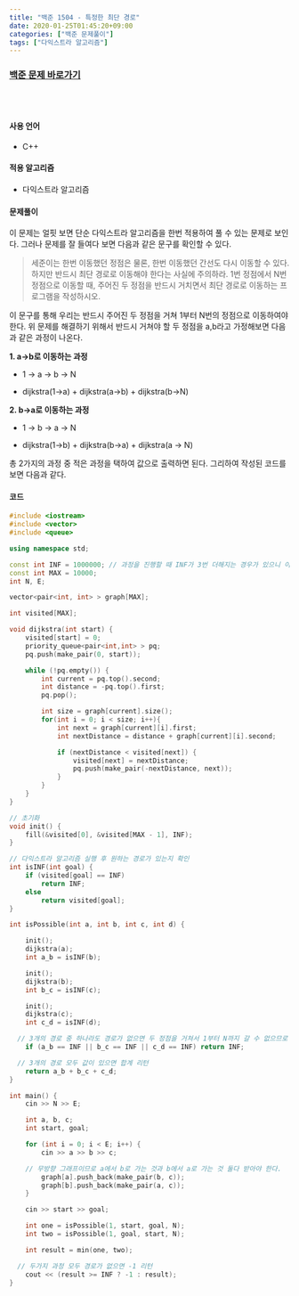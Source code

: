 ```yaml
---
title: "백준 1504 - 특정한 최단 경로"
date: 2020-01-25T01:45:20+09:00
categories: ["백준 문제풀이"]
tags: ["다익스트라 알고리즘"]  
---
```

### [백준 문제 바로가기](https://www.acmicpc.net/problem/1504)
<br>
<br>


#### 사용 언어

- C++


#### 적용 알고리즘

- 다익스트라 알고리즘



#### 문제풀이
이 문제는 얼핏 보면 단순 다익스트라 알고리즘을 한번 적용하여 풀 수 있는  문제로 보인다. 그러나 문제를 잘 들여다 보면 다음과 같은 문구를 확인할 수 있다.

> 세준이는 한번 이동했던 정점은 물론, 한번 이동했던 간선도 다시 이동할 수 있다. 하지만 반드시 최단 경로로 이동해야 한다는 사실에 주의하라. 1번 정점에서 N번 정점으로 이동할 때, 주어진 두 정점을 반드시 거치면서 최단 경로로 이동하는 프로그램을 작성하시오.

이 문구를 통해 우리는 반드시 주어진 두 정점을 거쳐 1부터 N번의 정점으로 이동하여야 한다. 위 문제를 해결하기 위해서 반드시 거쳐야 할 두 정점을 a,b라고 가정해보면 다음과 같은 과정이 나온다.

**1. a->b로 이동하는 과정**

- 1 -> a -> b -> N

- dijkstra(1->a) + dijkstra(a->b) + dijkstra(b->N)


**2. b->a로 이동하는 과정**

- 1 -> b -> a -> N

- dijkstra(1->b) + dijkstra(b->a) + dijkstra(a -> N)

총 2가지의 과정 중 적은 과정을 택하여 값으로 출력하면 된다. 그리하여 작성된 코드를 보면 다음과 같다.




#### 코드

~~~c++
#include <iostream>
#include <vector>
#include <queue>

using namespace std;

const int INF = 1000000; // 과정을 진행할 때 INF가 3번 더해지는 경우가 있으니 이를 고려하여 INF값을 설정하여야 한다.
const int MAX = 10000;
int N, E;

vector<pair<int, int> > graph[MAX];

int visited[MAX];

void dijkstra(int start) {
	visited[start] = 0;
	priority_queue<pair<int,int> > pq;
	pq.push(make_pair(0, start));

	while (!pq.empty()) {
		int current = pq.top().second;
		int distance = -pq.top().first;
		pq.pop();

		int size = graph[current].size();
		for(int i = 0; i < size; i++){
			int next = graph[current][i].first;
			int nextDistance = distance + graph[current][i].second;

			if (nextDistance < visited[next]) {
				visited[next] = nextDistance;
				pq.push(make_pair(-nextDistance, next));
			}
		}
	}
}

// 초기화
void init() {
	fill(&visited[0], &visited[MAX - 1], INF);
}

// 다익스트라 알고리즘 실행 후 원하는 경로가 있는지 확인
int isINF(int goal) {
	if (visited[goal] == INF)
		return INF;
	else
		return visited[goal];
}

int isPossible(int a, int b, int c, int d) {

	init();
	dijkstra(a);
	int a_b = isINF(b);

	init();
	dijkstra(b);
	int b_c = isINF(c);

	init();
	dijkstra(c);
	int c_d = isINF(d);

  // 3개의 경로 중 하나라도 경로가 없으면 두 정점을 거쳐서 1부터 N까지 갈 수 없으므로 INF값을 리턴
	if (a_b == INF || b_c == INF || c_d == INF) return INF;

  // 3개의 경로 모두 값이 있으면 합계 리턴
	return a_b + b_c + c_d;
}

int main() {
	cin >> N >> E;

	int a, b, c;
	int start, goal;

	for (int i = 0; i < E; i++) {
		cin >> a >> b >> c;

    // 무방향 그래프이므로 a에서 b로 가는 것과 b에서 a로 가는 것 둘다 받아야 한다.
		graph[a].push_back(make_pair(b, c));
		graph[b].push_back(make_pair(a, c));
	}

	cin >> start >> goal;

	int one = isPossible(1, start, goal, N);
	int two = isPossible(1, goal, start, N);

	int result = min(one, two);

  // 두가지 과정 모두 경로가 없으면 -1 리턴
	cout << (result >= INF ? -1 : result);
}
~~~
